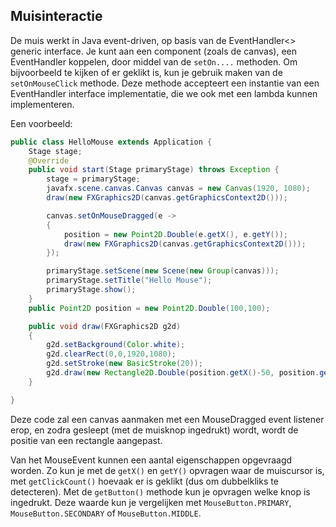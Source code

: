 ## Muisinteractie

De muis werkt in Java event-driven, op basis van de EventHandler<> generic interface. Je kunt aan een component (zoals de canvas), een EventHandler koppelen, door middel van de `setOn....` methoden. Om bijvoorbeeld te kijken of er geklikt is, kun je gebruik maken van de `setOnMouseClick` methode. Deze methode accepteert een instantie van een EventHandler interface implementatie, die we ook met een lambda kunnen implementeren. 

Een voorbeeld:

```java
public class HelloMouse extends Application {
	Stage stage;
	@Override
	public void start(Stage primaryStage) throws Exception {
		stage = primaryStage;
		javafx.scene.canvas.Canvas canvas = new Canvas(1920, 1080);
		draw(new FXGraphics2D(canvas.getGraphicsContext2D()));

		canvas.setOnMouseDragged(e ->
		{
			position = new Point2D.Double(e.getX(), e.getY());
			draw(new FXGraphics2D(canvas.getGraphicsContext2D()));
		});

		primaryStage.setScene(new Scene(new Group(canvas)));
		primaryStage.setTitle("Hello Mouse");
		primaryStage.show();
	}
	public Point2D position = new Point2D.Double(100,100);

	public void draw(FXGraphics2D g2d)
	{
		g2d.setBackground(Color.white);
		g2d.clearRect(0,0,1920,1080);
		g2d.setStroke(new BasicStroke(20));
		g2d.draw(new Rectangle2D.Double(position.getX()-50, position.getY()-50, 100, 100));
	}

}
```

Deze code zal een canvas aanmaken met een MouseDragged event listener erop, en zodra gesleept (met de muisknop ingedrukt) wordt, wordt de positie van een rectangle aangepast. 

Van het MouseEvent kunnen een aantal eigenschappen opgevraagd worden. Zo kun je met de ```getX()``` en ```getY()``` opvragen waar de muiscursor is, met ```getClickCount()``` hoevaak er is geklikt (dus om dubbelkliks te detecteren). Met de ```getButton()``` methode kun je opvragen welke knop is ingedrukt. Deze waarde kun je vergelijken met ```MouseButton.PRIMARY```, ```MouseButton.SECONDARY``` of ```MouseButton.MIDDLE```. 